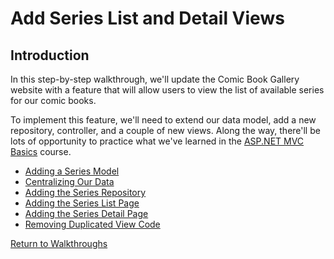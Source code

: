 
# Add Series List and Detail Views

## Introduction

In this step-by-step walkthrough, we'll update the Comic Book Gallery website with a feature that will allow users to view the list of available series for our comic books.

To implement this feature, we'll need to extend our data model, add a new repository, controller, and a couple of new views. Along the way, there'll be lots of opportunity to practice what we've learned in the [ASP.NET MVC Basics](https://teamtreehouse.com/library/aspnet-mvc-basics) course.

* [Adding a Series Model](01-adding-a-series-model.md)
* [Centralizing Our Data](02-centralizing-our-data.md)
* [Adding the Series Repository](03-adding-the-series-repository.md)
* [Adding the Series List Page](04-adding-the-series-list-page.md)
* [Adding the Series Detail Page](05-adding-the-series-detail-page.md)
* [Removing Duplicated View Code](06-removing-duplicated-view-code.md)

[Return to Walkthroughs](../)
